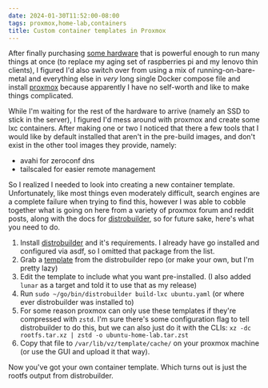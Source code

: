 ```yaml
---
date: 2024-01-30T11:52:00-08:00
tags: proxmox,home-lab,containers
title: Custom container templates in Proxmox
---
```


After finally purchasing [some hardware](https://www.amazon.com/gp/product/B0BZH534YZ/ref=ppx_yo_dt_b_asin_title_o03_s01?ie=UTF8&psc=1) that is powerful enough to run many things at once (to replace my aging set of raspberries pi and my lenovo thin clients), I figured I'd also switch over from using a mix of running-on-bare-metal and everything else in _very_ long single Docker compose file and install [proxmox](https://www.proxmox.com/en/) because apparently I have no self-worth and like to make things complicated.

While I'm waiting for the rest of the hardware to arrive (namely an SSD to stick in the server), I figured I'd mess around with proxmox and create some lxc containers. After making one or two I noticed that there a few tools that I would like by default installed that aren't in the pre-build images, and don't exist in the other tool images they provide, namely:

* avahi for zeroconf dns
* tailscaled for easier remote management

So I realized I needed to look into creating a new container template. Unfortunately, like most things even moderately difficult, search engines are a complete failure when trying to find this, however I was able to cobble together what is going on here from a variety of proxmox forum and reddit posts, along with the docs for [distrobuilder](https://linuxcontainers.org/distrobuilder), so for future sake, here's what you need to do.

1. Install [distrobuilder](https://linuxcontainers.org/distrobuilder/docs/latest/howto/install/) and it's requirements. I already have go installed and configured via asdf, so I omitted that package from the list.
1. Grab a [template](https://github.com/lxc/distrobuilder/blob/main/doc/examples/ubuntu.yaml) from the distrobuilder repo (or make your own, but I'm pretty lazy)
1. Edit the template to include what you want pre-installed. (I also added `lunar` as a target and told it to use that as my release)
1. Run `sudo ~/go/bin/distrobuilder build-lxc ubuntu.yaml` (or where ever distrobuilder was installed to)
1. For some reason proxmox can only use these templates if they're compressed with `zstd`. I'm sure there's some configuration flag to tell distrobuilder to do this, but we can also just do it with the CLIs: `xz -dc rootfs.tar.xz | zstd -o ubuntu-home-lab.tar.zst`
1. Copy that file to `/var/lib/vz/template/cache/` on your proxmox machine (or use the GUI and upload it that way).

Now you've got your own container template. Which turns out is just the rootfs output from distrobuilder.

